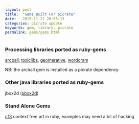 ```yaml
---
layout: post
title:  "Gems Built For picrate"
date:   2015-11-21 20:55:13
categories: picrate update
keywords: gem, library, picrate
permalink: gems/gems.html
---
```


### Processing libraries ported as ruby-gems

[arcball][arcball], [toxiclibs][tox], [geomerative][geom], [wordcram][wordcram]

NB: the arcball gem is installed as a picrate dependency

### Other java libraries ported as ruby-gems

jbox2d ([pbox2d][jbox2d])

### Stand Alone Gems
[cf3][cf3] context free art in ruby, examples may need a bit of hacking

[cf3]:https://github.com/monkstone/cf3ruby/
[arcball]:https://github.com/ruby-processing/ArcBall/
[tox]:https://github.com/ruby-processing/toxicgem/
[geom]:https://ruby-processing.github.io/geomerativegem/
[jbox2d]:https://github.com/ruby-processing/jbox2d/
[cf3]:https://github.com/monkstone/cf3ruby/
[wordcram]:https://ruby-processing.github.io/WordCram/
